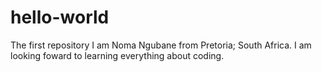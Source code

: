 # hello-world
The first repository
I am Noma Ngubane from Pretoria; South Africa.
I am looking foward to learning everything about coding. 
